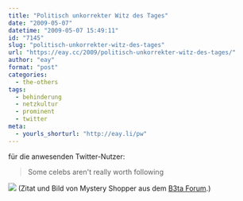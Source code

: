 ```yaml
---
title: "Politisch unkorrekter Witz des Tages"
date: "2009-05-07"
datetime: "2009-05-07 15:49:11"
id: "7145"
slug: "politisch-unkorrekter-witz-des-tages"
url: "https://eay.cc/2009/politisch-unkorrekter-witz-des-tages/"
author: "eay"
format: "post"
categories:
  - the-others
tags:
  - behinderung
  - netzkultur
  - prominent
  - twitter
meta:
  - yourls_shorturl: "http://eay.li/pw"
---
```


für die anwesenden Twitter-Nutzer:

> Some celebs aren't really worth following

![](/uploads/2009/helenkellertwitter.gif) (Zitat und Bild von Mystery Shopper aus dem [B3ta Forum](http://www.b3ta.com/board/9425689).)

